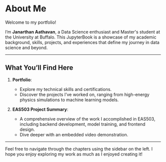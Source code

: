 # About Me

Welcome to my portfolio!

I’m **Janarthan Aathavan**, a Data Science enthusiast and Master's student at the University at Buffalo. This JupyterBook is a showcase of my academic background, skills, projects, and experiences that define my journey in data science and beyond.

---

## What You’ll Find Here

1. **Portfolio**:
   - Explore my technical skills and certifications.
   - Discover the projects I’ve worked on, ranging from high-energy physics simulations to machine learning models.

2. **EAS503 Project Summary**:
   - A comprehensive overview of the work I accomplished in EAS503, including backend development, model training, and frontend design.
   - Dive deeper with an embedded video demonstration.

---

Feel free to navigate through the chapters using the sidebar on the left. I hope you enjoy exploring my work as much as I enjoyed creating it!